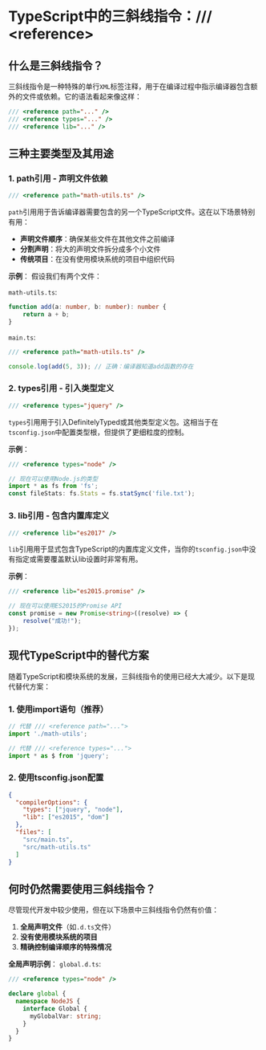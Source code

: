 # TypeScript中的三斜线指令：/// \<reference\>


## 什么是三斜线指令？

三斜线指令是一种特殊的单行`XML`标签注释，用于在编译过程中指示编译器包含额外的文件或依赖。它的语法看起来像这样：

```typescript
/// <reference path="..." />
/// <reference types="..." />
/// <reference lib="..." />
```

## 三种主要类型及其用途

### 1. path引用 - 声明文件依赖

```typescript
/// <reference path="math-utils.ts" />
```

`path`引用用于告诉编译器需要包含的另一个TypeScript文件。这在以下场景特别有用：

- **声明文件顺序**：确保某些文件在其他文件之前编译
- **分割声明**：将大的声明文件拆分成多个小文件
- **传统项目**：在没有使用模块系统的项目中组织代码

**示例**：
假设我们有两个文件：

`math-utils.ts`:
```typescript
function add(a: number, b: number): number {
    return a + b;
}
```

`main.ts`:
```typescript
/// <reference path="math-utils.ts" />

console.log(add(5, 3)); // 正确：编译器知道add函数的存在
```

### 2. types引用 - 引入类型定义

```typescript
/// <reference types="jquery" />
```

`types`引用用于引入DefinitelyTyped或其他类型定义包。这相当于在`tsconfig.json`中配置类型根，但提供了更细粒度的控制。

**示例**：
```typescript
/// <reference types="node" />

// 现在可以使用Node.js的类型
import * as fs from 'fs';
const fileStats: fs.Stats = fs.statSync('file.txt');
```

### 3. lib引用 - 包含内置库定义

```typescript
/// <reference lib="es2017" />
```

`lib`引用用于显式包含TypeScript的内置库定义文件，当你的`tsconfig.json`中没有指定或需要覆盖默认lib设置时非常有用。

**示例**：
```typescript
/// <reference lib="es2015.promise" />

// 现在可以使用ES2015的Promise API
const promise = new Promise<string>((resolve) => {
    resolve("成功!");
});
```

## 现代TypeScript中的替代方案

随着TypeScript和模块系统的发展，三斜线指令的使用已经大大减少。以下是现代替代方案：

### 1. 使用import语句（推荐）

```typescript
// 代替 /// <reference path="...">
import './math-utils';

// 代替 /// <reference types="...">
import * as $ from 'jquery';
```

### 2. 使用tsconfig.json配置

```json
{
  "compilerOptions": {
    "types": ["jquery", "node"],
    "lib": ["es2015", "dom"]
  },
  "files": [
    "src/main.ts",
    "src/math-utils.ts"
  ]
}
```

## 何时仍然需要使用三斜线指令？

尽管现代开发中较少使用，但在以下场景中三斜线指令仍然有价值：

1. **全局声明文件**（如`.d.ts`文件）
2. **没有使用模块系统的项目**
3. **精确控制编译顺序的特殊情况**

**全局声明示例**：
`global.d.ts`:
```typescript
/// <reference types="node" />

declare global {
  namespace NodeJS {
    interface Global {
      myGlobalVar: string;
    }
  }
}
```

